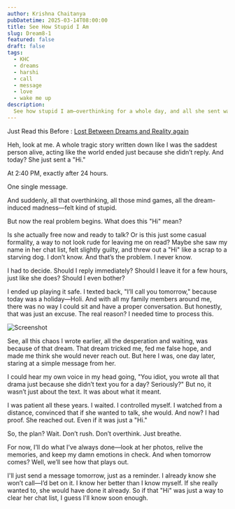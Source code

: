 ```yaml
---
author: Krishna Chaitanya
pubDatetime: 2025-03-14T08:00:00
title: See How Stupid I Am
slug: Dream8-1
featured: false
draft: false
tags:
  - KHC
  - dreams
  - harshi
  - call
  - message
  - love
  - wake me up
description:
  See how stupid I am—overthinking for a whole day, and all she sent was a “Hi.”
---
```

Just Read this Before : [Lost Between Dreams and Reality again](../Dream8/)

Heh, look at me. A whole tragic story written down like I was the saddest person alive, acting like the world ended just because she didn’t reply. And today? She just sent a "Hi."

At 2:40 PM, exactly after 24 hours.

One single message.

And suddenly, all that overthinking, all those mind games, all the dream-induced madness—felt kind of stupid.

But now the real problem begins. What does this "Hi" mean?

Is she actually free now and ready to talk? Or is this just some casual formality, a way to not look rude for leaving me on read? Maybe she saw my name in her chat list, felt slightly guilty, and threw out a "Hi" like a scrap to a starving dog. I don’t know. And that’s the problem. I never know.

I had to decide. Should I reply immediately? Should I leave it for a few hours, just like she does? Should I even bother?

I ended up playing it safe. I texted back, "I’ll call you tomorrow," because today was a holiday—Holi. And with all my family members around me, there was no way I could sit and have a proper conversation. But honestly, that was just an excuse. The real reason? I needed time to process this.

![Screenshot](https://raw.githubusercontent.com/ekrishnachaitanya2004/Krishna-Site-Doc/refs/heads/main/14MAR2025/Screenshot%202025-03-14%20at%208.12.26%E2%80%AFPM.png)

See, all this chaos I wrote earlier, all the desperation and waiting, was because of that dream. That dream tricked me, fed me false hope, and made me think she would never reach out. But here I was, one day later, staring at a simple message from her.

I could hear my own voice in my head going, "You idiot, you wrote all that drama just because she didn’t text you for a day? Seriously?" But no, it wasn’t just about the text. It was about what it meant.

I was patient all these years. I waited. I controlled myself. I watched from a distance, convinced that if she wanted to talk, she would. And now? I had proof. She reached out. Even if it was just a "Hi."

So, the plan? Wait. Don’t rush. Don’t overthink. Just breathe.

For now, I’ll do what I’ve always done—look at her photos, relive the memories, and keep my damn emotions in check. And when tomorrow comes? Well, we’ll see how that plays out.

I'll just send a message tomorrow, just as a reminder. I already know she won’t call—I’d bet on it. I know her better than I know myself. If she really wanted to, she would have done it already. So if that "Hi" was just a way to clear her chat list, I guess I'll know soon enough.


